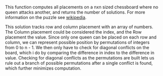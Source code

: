 This function computes all placements on a nxn sized chessboard where no queen attacks another, and returns the number of solutions. For more information on the puzzle see [wikipedia](https://en.wikipedia.org/wiki/Eight_queens_puzzle).

This solution tracks row and column placement with an array of numbers. The Column placement could be considered the index, and the Row placement the value. Since only one queen can be placed on each row and column, we can represent possible position by permutations of integers from 0 to n - 1. We then only have to check for diagonal conflicts on the board, which i do by comparing the difference in index to the difference in value. Checking for diagonal conflicts as the permutations are built lets us rule out a branch of possible permutations after a single conflict is found, which further minimizes computation.